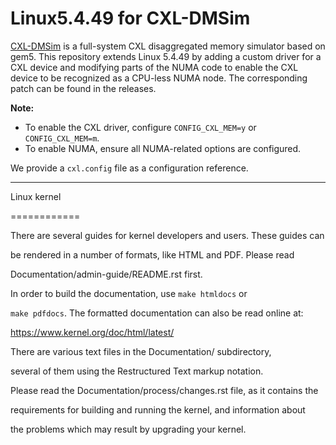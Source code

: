 # Linux5.4.49 for CXL-DMSim

[CXL-DMSim](https://github.com/ferry-hhh/CXL-DMSim) is a full-system CXL disaggregated memory simulator based on gem5. This repository extends Linux 5.4.49 by adding a custom driver for a CXL device and modifying parts of the NUMA code to enable the CXL device to be recognized as a CPU-less NUMA node. The corresponding patch can be found in the releases.  

**Note:**  

- To enable the CXL driver, configure `CONFIG_CXL_MEM=y` or `CONFIG_CXL_MEM=m`.  
- To enable NUMA, ensure all NUMA-related options are configured.  

We provide a `cxl.config` file as a configuration reference.  

-------------

Linux kernel

============



There are several guides for kernel developers and users. These guides can

be rendered in a number of formats, like HTML and PDF. Please read

Documentation/admin-guide/README.rst first.



In order to build the documentation, use ``make htmldocs`` or

``make pdfdocs``.  The formatted documentation can also be read online at:



  https://www.kernel.org/doc/html/latest/



There are various text files in the Documentation/ subdirectory,

several of them using the Restructured Text markup notation.



Please read the Documentation/process/changes.rst file, as it contains the

requirements for building and running the kernel, and information about

the problems which may result by upgrading your kernel.